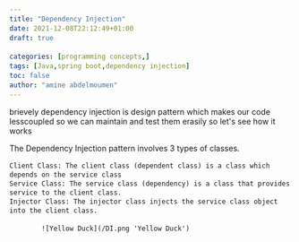 ```yaml
---
title: "Dependency Injection"
date: 2021-12-08T22:12:49+01:00
draft: true

categories: [programming concepts,]
tags: [Java,spring boot,dependency injection]
toc: false
author: "amine abdelmoumen"
---
```

brievely dependency injection is design pattern which makes our code lesscoupled so we can maintain and test them erasily
so let's see how it works

 The Dependency Injection pattern involves 3 types of classes.

    Client Class: The client class (dependent class) is a class which depends on the service class
    Service Class: The service class (dependency) is a class that provides service to the client class.
    Injector Class: The injector class injects the service class object into the client class.
    
            ![Yellow Duck](/DI.png 'Yellow Duck')

